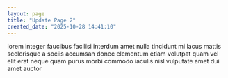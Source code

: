 ```yaml
---
layout: page
title: "Update Page 2"
created_date: "2025-10-28 14:41:10"
---
```


lorem integer faucibus facilisi interdum amet nulla tincidunt mi lacus mattis scelerisque a sociis accumsan donec elementum etiam volutpat quam vel elit erat neque quam purus morbi commodo iaculis nisl vulputate amet dui amet auctor 
